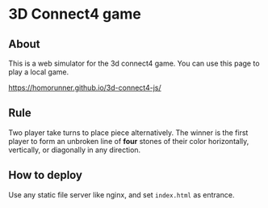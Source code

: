 # 3D Connect4 game

## About

This is a web simulator for the 3d connect4 game. You can use this page to play a local game.

<https://homorunner.github.io/3d-connect4-js/>

## Rule

Two player take turns to place piece alternatively. The winner is the first player to form an unbroken line of **four** stones of their color horizontally, vertically, or diagonally in any direction. 

## How to deploy

Use any static file server like nginx, and set `index.html` as entrance.

